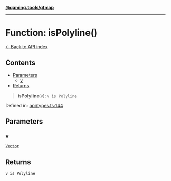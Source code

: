 [**@gaming.tools/gtmap**](README.md)

***

# Function: isPolyline()

[← Back to API index](./README.md)

## Contents

- [Parameters](#parameters)
  - [v](#v)
- [Returns](#returns)

> **isPolyline**(`v`): `v is Polyline`

Defined in: [api/types.ts:144](https://github.com/gamingtools/gt-map/blob/05d69e937e6093e14da4884825215d18bb9b0084/packages/gtmap/src/api/types.ts#L144)

## Parameters

### v

[`Vector`](TypeAlias.Vector.md)

## Returns

`v is Polyline`
